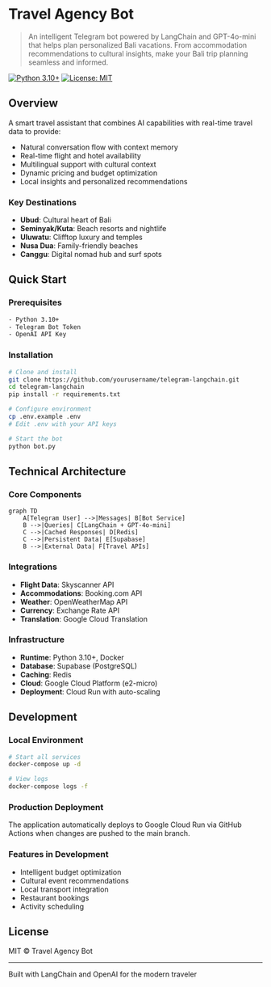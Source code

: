 # Travel Agency Bot

> An intelligent Telegram bot powered by LangChain and GPT-4o-mini that helps plan personalized Bali vacations. From accommodation recommendations to cultural insights, make your Bali trip planning seamless and informed.

[![Python 3.10+](https://img.shields.io/badge/python-3.10+-blue.svg)](https://www.python.org/downloads/)
[![License: MIT](https://img.shields.io/badge/License-MIT-yellow.svg)](https://opensource.org/licenses/MIT)

## Overview

A smart travel assistant that combines AI capabilities with real-time travel data to provide:
- Natural conversation flow with context memory
- Real-time flight and hotel availability
- Multilingual support with cultural context
- Dynamic pricing and budget optimization
- Local insights and personalized recommendations

### Key Destinations
- **Ubud**: Cultural heart of Bali
- **Seminyak/Kuta**: Beach resorts and nightlife
- **Uluwatu**: Clifftop luxury and temples
- **Nusa Dua**: Family-friendly beaches
- **Canggu**: Digital nomad hub and surf spots

## Quick Start

### Prerequisites
```bash
- Python 3.10+
- Telegram Bot Token
- OpenAI API Key
```

### Installation
```bash
# Clone and install
git clone https://github.com/yourusername/telegram-langchain.git
cd telegram-langchain
pip install -r requirements.txt

# Configure environment
cp .env.example .env
# Edit .env with your API keys

# Start the bot
python bot.py
```

## Technical Architecture

### Core Components
```mermaid
graph TD
    A[Telegram User] -->|Messages| B[Bot Service]
    B -->|Queries| C[LangChain + GPT-4o-mini]
    C -->|Cached Responses| D[Redis]
    C -->|Persistent Data| E[Supabase]
    B -->|External Data| F[Travel APIs]
```

### Integrations
- **Flight Data**: Skyscanner API
- **Accommodations**: Booking.com API
- **Weather**: OpenWeatherMap API
- **Currency**: Exchange Rate API
- **Translation**: Google Cloud Translation

### Infrastructure
- **Runtime**: Python 3.10+, Docker
- **Database**: Supabase (PostgreSQL)
- **Caching**: Redis
- **Cloud**: Google Cloud Platform (e2-micro)
- **Deployment**: Cloud Run with auto-scaling

## Development

### Local Environment
```bash
# Start all services
docker-compose up -d

# View logs
docker-compose logs -f
```

### Production Deployment
The application automatically deploys to Google Cloud Run via GitHub Actions when changes are pushed to the main branch.

### Features in Development
- Intelligent budget optimization
- Cultural event recommendations
- Local transport integration
- Restaurant bookings
- Activity scheduling

## License

MIT © Travel Agency Bot

---
Built with LangChain and OpenAI for the modern traveler 